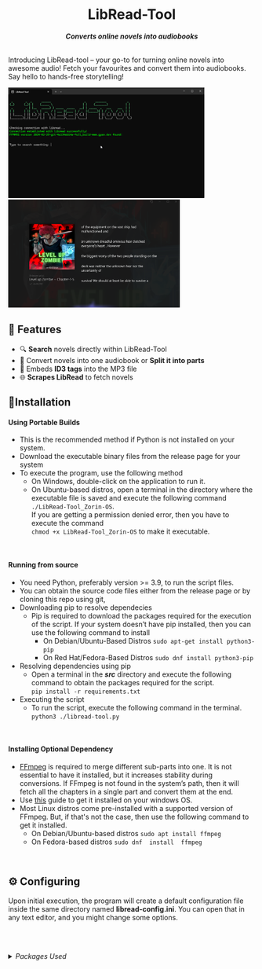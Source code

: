 <div align="center">
<h1>LibRead-Tool</h1>
<strong><i>Converts online novels into audiobooks</i></strong>
<br>
<br>
</div>
  
Introducing LibRead-tool – your go-to for turning online novels into awesome audio! Fetch your favourites and convert them into audiobooks. Say hello to hands-free storytelling!

<p float="left">
<img src="screenshots/SR.gif" alt="LibRead-Tool Main page", width=400>
<img src="screenshots/RSS.png" alt="Result", width=350>
</p>

## 🌸 Features
- 🔍 **Search** novels directly within LibRead-Tool
- 📕 Convert novels into one audiobook or **Split it into parts** 
-  💾 Embeds **ID3 tags** into the MP3 file
- 🌐 **Scrapes LibRead** to fetch novels

## 🔧Installation
#### Using Portable Builds
- This is the recommended method if Python is not installed on your system.
- Download the executable binary files from the release page for your system
- To execute the program, use the following method
	- On Windows, double-click on the application to run it.
	- On Ubuntu-based distros, open a terminal in the directory where the executable file is saved and execute the following command `./LibRead-Tool_Zorin-OS`.  <br>If you are getting a permission denied error, then you have to execute the command <br>`chmod +x LibRead-Tool_Zorin-OS` to make it executable.
<p><br></p>
<h4 id="running-from-source">Running from source</h4>
<ul>
<li>You need Python, preferably version &gt;= 3.9, to run the script files.</li>
<li>You can obtain the source code files either from the release page or by cloning this repo using git,</li>
<li>Downloading pip to resolve dependecies<ul>
<li>Pip is required to download the packages required for the execution of the script. If your system doesn’t have pip installed, then you can use the following command to install<ul>
<li>On Debian/Ubuntu-Based Distros
  <code>sudo apt-get install python3-pip</code> </li>
<li>On Red Hat/Fedora-Based Distros
  <code>sudo dnf install python3-pip</code></li>
</ul>
</li>
</ul>
</li>
<li>Resolving dependencies using pip<ul>
<li>Open a terminal in the <strong><em>src</em></strong> directory and execute the following command to obtain the packages required for the script.
<br><code>pip install -r requirements.txt</code></li>
</ul>
</li>
<li>Executing the script<ul>
<li>To run the script, execute the following command in the terminal.
  <code>python3 ./libread-tool.py</code>
<br></li>
</ul>
</li>
</ul>
<br>
<h4 id="installing-optional-dependency">Installing Optional Dependency</h4>
<ul>
<li><a href="https://ffmpeg.org/">FFmpeg</a> is required to merge different sub-parts into one. It is not essential to have it installed, but it increases stability during conversions. If FFmpeg is not found in the system’s path, then it will fetch all the chapters in a single part and convert them at the end.</li>
<li>Use <a href="https://phoenixnap.com/kb/ffmpeg-windows">this</a> guide to get it installed on your windows OS.</li>
<li>Most Linux distros come pre-installed with a supported version of FFmpeg. But, if that&#39;s not the case, then use the following command to get it installed.<ul>
<li>On Debian/Ubuntu-based distros
 <code>sudo apt install ffmpeg</code></li>
<li>On Fedora-based distros
  <code>sudo dnf  install  ffmpeg</code></li>
</ul>
</li>
</ul>
<br>
<h2 id="-configuring">⚙️ Configuring</h2>
<p>Upon initial execution, the program will create a default configuration file inside the same directory named <strong>libread-config.ini</strong>. You can open that in any text editor, and you might change some options.</p>
<p><br>
<br></p>


<details>
<summary> <i>Packages Used</i></summary>
<br>
<a href="https://pypi.org/project/beautifulsoup4/">beautifulsoup4</a>
<br>
<a href="https://pypi.org/project/requests/">requests</a>
<br>
<a href="https://pypi.org/project/music-tag/">music-tag</a>
<br>
<a href="https://pypi.org/project/pynput/">pynput</a> 
<br>
<a href="https://pypi.org/project/PyWinCtl/">PyWinCtl</a>
<br>
<a href="https://pypi.org/project/edge-tts/">edge-tts</a>
</details>
